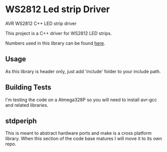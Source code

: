 
# WS2812 Led strip Driver

AVR WS2812 C++ LED strip driver

This project is a C++ driver for WS2812 LED strips.

Numbers used in this library can be found [here](https://www.adafruit.com/datasheets/WS2812B.pdf).

Usage
-----

As this library is header only, just add 'include' folder to your include path.

Building Tests
--------------

I'm testing the code on a Atmega328P so you will need to install avr-gcc and related libraries.


stdperiph
----------

This is meant to abstract hardware ports and make is a cross platform library. When this section of the code base matures I will move it to its own repo.
